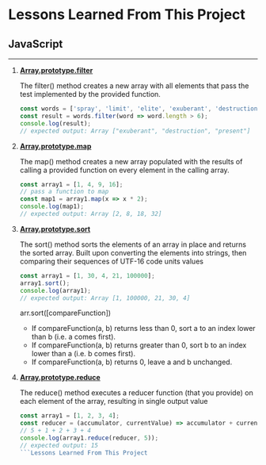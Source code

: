 Lessons Learned From This Project 
==================================

## JavaScript
---

1. [**Array.prototype.filter**](https://developer.mozilla.org/en-US/docs/Web/JavaScript/Reference/Global_Objects/Array/filter)

    The filter() method creates a new array with all elements that pass the test implemented by the provided function.

    ```JavaScript
    const words = ['spray', 'limit', 'elite', 'exuberant', 'destruction', 'present'];
    const result = words.filter(word => word.length > 6);
    console.log(result);
    // expected output: Array ["exuberant", "destruction", "present"]
    ```

2. [**Array.prototype.map**](https://developer.mozilla.org/en-US/docs/Web/JavaScript/Reference/Global_Objects/Array/map)

    The map() method creates a new array populated with the results of calling a provided function on every element in the calling array.

    ```JavaScript
    const array1 = [1, 4, 9, 16];
    // pass a function to map
    const map1 = array1.map(x => x * 2);
    console.log(map1);
    // expected output: Array [2, 8, 18, 32]
    ```

3. [**Array.prototype.sort**](hhttps://developer.mozilla.org/en-US/docs/Web/JavaScript/Reference/Global_Objects/Array/sort)

    The sort() method sorts the elements of an array in place and returns the sorted array.
    Built upon converting the elements into strings, then comparing their sequences of UTF-16 code units values

    ```JavaScript
    const array1 = [1, 30, 4, 21, 100000];
    array1.sort();
    console.log(array1);
    // expected output: Array [1, 100000, 21, 30, 4]
    ```

    arr.sort([compareFunction])
    * If compareFunction(a, b) returns less than 0, sort a to an index lower than b (i.e. a comes first).
    * If compareFunction(a, b) returns greater than 0, sort b to an index lower than a (i.e. b comes first).
    * If compareFunction(a, b) returns 0, leave a and b unchanged.

4. [**Array.prototype.reduce**](hhttps://developer.mozilla.org/en-US/docs/Web/JavaScript/Reference/Global_Objects/Array/Reduce)

    The reduce() method executes a reducer function (that you provide) on each element of the array, resulting in single output value

    ```JavaScript
    const array1 = [1, 2, 3, 4];
    const reducer = (accumulator, currentValue) => accumulator + currentValue;
    // 5 + 1 + 2 + 3 + 4
    console.log(array1.reduce(reducer, 5));
    // expected output: 15
    ```Lessons Learned From This Project 
